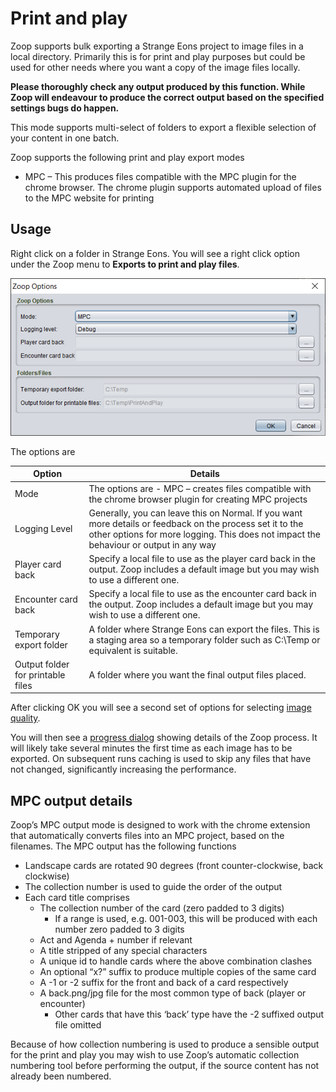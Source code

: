# Print and play

Zoop supports bulk exporting a Strange Eons project to image files in a local directory. Primarily this is for print and play purposes but could be used for other needs where you want a copy of the image files locally.

**Please thoroughly check any output produced by this function. While Zoop will endeavour to produce the correct output based on the specified settings bugs do happen.**

This mode supports multi-select of folders to export a flexible selection of your content in one batch.

Zoop supports the following print and play export modes
-	MPC – This produces files compatible with the MPC plugin for the chrome browser. The chrome plugin supports automated upload of files to the MPC website for printing

## Usage

Right click on a folder in Strange Eons. You will see a right click option under the Zoop menu to **Exports to print and play files**.

![Print and play options](PrintAndPlayOptions.png)

The options are

| Option | Details |
| ---- | ---- |
| Mode | The options are - MPC – creates files compatible with the chrome browser plugin for creating MPC projects
| Logging Level | Generally, you can leave this on Normal. If you want more details or feedback on the process set it to the other options for more logging. This does not impact the behaviour or output in any way |
| Player card back | Specify a local file to use as the player card back in the output. Zoop includes a default image but you may wish to use a different one. |
| Encounter card back	| Specify a local file to use as the encounter card back in the output. Zoop includes a default image but you may wish to use a different one. |
| Temporary export folder | A folder where Strange Eons can export the files. This is a staging area so a temporary folder such as C:\Temp or equivalent is suitable. |
| Output folder for printable files | A folder where you want the final output files placed. |

After clicking OK you will see a second set of options for selecting [image quality](../shared/imageoptions/ExportImageOptions.md).

You will then see a [progress dialog](../shared/progressdialog/ProgressDialog.md) showing details of the Zoop process. It will likely take several minutes the first time as each image has to be exported. On subsequent runs caching is used to skip any files that have not changed, significantly increasing the performance.

## MPC output details

Zoop’s MPC output mode is designed to work with the chrome extension that automatically converts files into an MPC project, based on the filenames. The MPC output has the following functions

- Landscape cards are rotated 90 degrees (front counter-clockwise, back clockwise)
-	The collection number is used to guide the order of the output
-	Each card title comprises
    - The collection number of the card (zero padded to 3 digits)
        - If a range is used, e.g. 001-003, this will be produced with each number zero padded to 3 digits
    - Act and Agenda + number if relevant
    - A title stripped of any special characters
    - A unique id to handle cards where the above combination clashes
    - An optional “x?” suffix to produce multiple copies of the same card
    - A -1 or -2 suffix for the front and back of a card respectively
    - A back.png/jpg file for the most common type of back (player or encounter)
        - Other cards that have this ‘back’ type have the -2 suffixed output file omitted

Because of how collection numbering is used to produce a sensible output for the print and play you may wish to use Zoop’s automatic collection numbering tool before performing the output, if the source content has not already been numbered.
